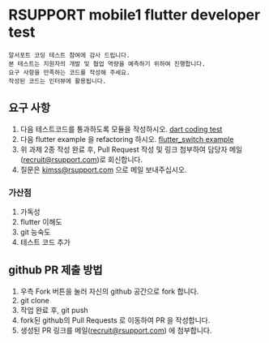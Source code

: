 # RSUPPORT mobile1 flutter developer test

    알서포트 코딩 테스트 참여에 감사 드립니다.
    본 테스트는 지원자의 개발 및 협업 역량을 예측하기 위하여 진행합니다.
    요구 사항을 만족하는 코드를 작성해 주세요.
    작성된 코드는 인터뷰에 활용됩니다.

## 요구 사항
1. 다음 테스트코드를 통과하도록 모듈을 작성하시오. [dart coding test](DART_TEST.md) 
2. 다음 flutter example 을 refactoring 하시오. [flutter_switch example](lib/main.dart)
3. 위 과제 2종 작성 완료 후, Pull Request 작성 및 링크 첨부하여 담당자 메일(recruit@rsupport.com)로 회신합니다.
4. 질문은 kimss@rsupport.com 으로 메일 보내주십시오.


### 가산점
1. 가독성
2. flutter 이해도
3. git 능숙도
4. 테스트 코드 추가

## github PR 제출 방법
1. 우측 Fork 버튼을 눌러 자신의 github 공간으로 fork 합니다.
2. git clone
3. 작업 완료 후, git push
4. fork된 github의 Pull Requests 로 이동하여 PR 을 작성합니다.
5. 생성된 PR 링크를 메일(recruit@rsupport.com) 에 첨부합니다.
